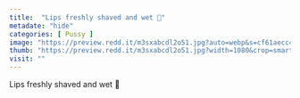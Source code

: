 ```yaml
---
title:  "Lips freshly shaved and wet 🥵"
metadate: "hide"
categories: [ Pussy ]
image: "https://preview.redd.it/m3sxabcdl2o51.jpg?auto=webp&s=cf61aecc43eebc9085a01147f714d58b877d919c"
thumb: "https://preview.redd.it/m3sxabcdl2o51.jpg?width=1080&crop=smart&auto=webp&s=e703f5c711c04d262a72ae6651d38ee932449f0d"
visit: ""
---
```

Lips freshly shaved and wet 🥵
